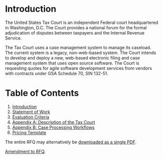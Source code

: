 # Introduction

The United States Tax Court is an independent Federal court headquartered in Washington, D.C. The Court provides a national forum for the formal adjudication of disputes between taxpayers and the Internal Revenue Service.

The Tax Court uses a case management system to manage its caseload. The current system is a legacy, non-web-based system. The Court intends to develop and deploy a new, web-based electronic filing and case management system that uses open source software.  The Court is requesting quotes for agile software development services from vendors with contracts under GSA Schedule 70, SIN 132-51.

# Table of Contents

1. [Introduction](01_RFQ.md)
2. [Statement of Work](02_SOW.md)
3. [Evaluation Criteria](03_Evaluation_Criteria.md)
4. [Appendix A: Description of the Tax Court](04_Appendix_A.md)
5. [Appendix B: Case Processing Workflows](06_Appendix_B.md)
6. [Pricing Template](Pricing_Template.xlsx)

The entire RFQ may alternatively be [downloaded as a single PDF](Entire_RFQ.pdf).

[Amendment to RFQ](Amendment_to_RFQ.pdf).
